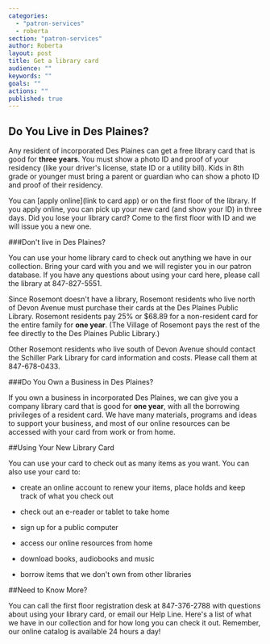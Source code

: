 ```yaml
---
categories: 
  - "patron-services"
  - roberta
section: "patron-services"
author: Roberta
layout: post
title: Get a library card
audience: ""
keywords: ""
goals: ""
actions: ""
published: true
---
```


## Do You Live in Des Plaines?

Any resident of incorporated Des Plaines can get a free library card that is good for **three years**. You must show a photo ID and proof of your residency (like your driver's license, state ID or a utility bill). Kids in 8th grade or younger must bring a parent or guardian who can show a photo ID and proof of their residency.

You can [apply online](link to card app) or on the first floor of the library. If you apply online, you can pick up your new card (and show your ID) in three days. Did you lose your library card? Come to the first floor with ID and we will issue you a new one.

###Don't live in Des Plaines? 

You can use your home library card to check out anything we have in our collection. Bring your card with you and we will register you in our patron database. If you have any questions about using your card here, please call the library at 847-827-5551.

Since Rosemont doesn't have a library, Rosemont residents who live north of Devon Avenue must purchase their cards at the Des Plaines Public Library. Rosemont residents pay 25% or $68.89 for a non-resident card for the entire family for **one year**. (The Village of Rosemont pays the rest of the fee directly to the Des Plaines Public Library.)

Other Rosemont residents who live south of Devon Avenue should contact the Schiller Park Library for card information and costs. Please call them at 847-678-0433.

###Do You Own a Business in Des Plaines?

If you own a business in incorporated Des Plaines, we can give you a company library card that is good for **one year**, with all the borrowing privileges of a resident card. We have many materials, programs and ideas to support your business, and most of our online resources can be accessed with your card from work or from home.


##Using Your New Library Card

You can use your card to check out as many items as you want. You can also use your card to:

- create an online account to renew your items, place holds and keep track of what you check out

- check out an e-reader or tablet to take home

- sign up for a public computer

- access our online resources from home

- download books, audiobooks and music

- borrow items that we don't own from other libraries

##Need to Know More?

You can call the first floor registration desk at 847-376-2788 with questions about using your library card, or email our Help Line. Here's a list of what we have in our collection and for how long you can check it out. Remember, our online catalog is available 24 hours a day!
